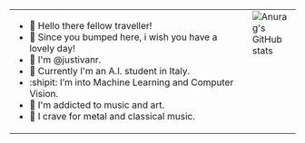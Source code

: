 <table style="width: 100%; border-collapse: collapse; border: none;">
  <tr>
    <td style="width: 90%; vertical-align: top; border: none;">
      <ul>
        <li> 👋 Hello there fellow traveller! </li>
        <li> 🐲 Since you bumped here, i wish you have a lovely day! </li>
        <li> 👹 I'm @justivanr. </li>
        <li> 👀 Currently I'm an A.I. student in Italy. </li>
        <li> :shipit: I’m into Machine Learning and Computer Vision. </li>
        <li> 🗿 I'm addicted to music and art. </li>
        <li> 🎸 I crave for metal and classical music. </li>
      </ul>
    </td>
    <td style="width: 10%; vertical-align: top; border: none;">
      <img src="https://github-readme-stats.vercel.app/api?username=justivanr&show_icons=true&theme=dracula" alt="Anurag's GitHub stats"/>
    </td>
  </tr>
</table>
